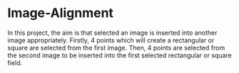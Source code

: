 # Image-Alignment

In this project, the aim is that selected an image is inserted into another image appropriately. Firstly, 4 points which will create a rectangular or square are selected from the first image. Then, 4 points are selected from the second image to be inserted into the first selected rectangular or square field.
